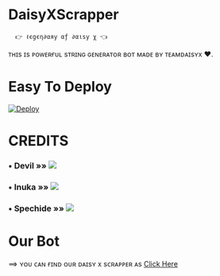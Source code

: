 # DaisyXScrapper
      👉 ℓєgєη∂αяу αƒ ∂αιѕу χ 👈
ᴛʜɪs ɪs ᴘᴏᴡᴇʀғᴜʟ sᴛʀɪɴɢ ɢᴇɴᴇʀᴀᴛᴏʀ ʙᴏᴛ ᴍᴀᴅᴇ ʙʏ ᴛᴇᴀᴍᴅᴀɪsʏx ❤. 


# Easy To Deploy
[![Deploy](https://www.herokucdn.com/deploy/button.svg)](https://heroku.com/deploy?template=https://github.com/SkemTools/DaisyXScrapper)


# CREDITS

### • Devil      »»  <a href="https://github.com/lucifeermorningstar" alt="DEVIL"> <img src="https://img.shields.io/badge/Devil-90302f?logo=github" /></a>
### • Inuka      »»  <a href="https://github.com/InukaAsith" alt="InukaAsith"> <img src="https://img.shields.io/badge/Inuka-10102f?logo=github" /></a>
### • Spechide    »»  <a href="https://github.com/Spechide" alt="Spechide"> <img src="https://img.shields.io/badge/Spechide-55109f?logo=github" /></a>

# Our Bot

==> ʏᴏᴜ ᴄᴀɴ ғɪɴᴅ ᴏᴜʀ ᴅᴀɪsʏ x sᴄʀᴀᴘᴘᴇʀ ᴀs [ Click Here ](t.me/DaisyXScrapper) 

